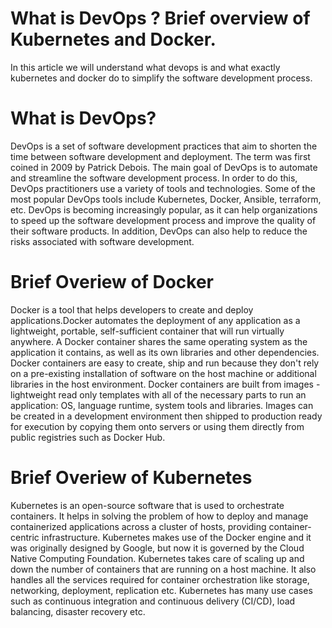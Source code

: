 # What is DevOps ? Brief overview of Kubernetes and Docker.
In this article we will understand what devops is and what exactly kubernetes and docker do to
simplify the software development process.

# What is DevOps?

DevOps is a set of software development practices that aim to shorten the time between
software development and deployment. The term was first coined in 2009 by Patrick Debois.
The main goal of DevOps is to automate and streamline the software development process. In
order to do this, DevOps practitioners use a variety of tools and technologies. Some of the most
popular DevOps tools include Kubernetes, Docker, Ansible, terraform, etc.
DevOps is becoming increasingly popular, as it can help organizations to speed up the software
development process and improve the quality of their software products. In addition, DevOps
can also help to reduce the risks associated with software development.

# Brief Overiew of Docker

Docker is a tool that helps developers to create and deploy applications.Docker automates the
deployment of any application as a lightweight, portable, self-sufficient container that will run
virtually anywhere.
A Docker container shares the same operating system as the application it contains, as well as
its own libraries and other dependencies. Docker containers are easy to create, ship and run
because they don't rely on a pre-existing installation of software on the host machine or
additional libraries in the host environment.
Docker containers are built from images - lightweight read only templates with all of the
necessary parts to run an application: OS, language runtime, system tools and libraries. Images
can be created in a development environment then shipped to production ready for execution by
copying them onto servers or using them directly from public registries such as Docker Hub.

# Brief Overiew of Kubernetes

Kubernetes is an open-source software that is used to orchestrate containers. It helps in solving
the problem of how to deploy and manage containerized applications across a cluster of hosts,
providing container-centric infrastructure. Kubernetes makes use of the Docker engine and it
was originally designed by Google, but now it is governed by the Cloud Native Computing
Foundation.
Kubernetes takes care of scaling up and down the number of containers that are running on a
host machine. It also handles all the services required for container orchestration like storage,
networking, deployment, replication etc. Kubernetes has many use cases such as continuous
integration and continuous delivery (CI/CD), load balancing, disaster recovery etc.
